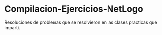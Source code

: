 # Compilacion-Ejercicios-NetLogo
 Resoluciones de problemas que se resolvieron en las clases practicas que imparti.

